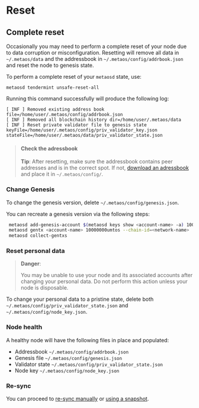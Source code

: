 # Reset

## Complete reset

Occasionally you may need to perform a complete reset of your node due to data corruption or misconfiguration. 
Resetting will remove all data in `~/.metaos/data` and the addressbook in `~/.metaos/config/addrbook.json` and reset the node to genesis state.

To perform a complete reset of your `metaosd` state, use:

```
metaosd tendermint unsafe-reset-all
```

Running this command successfully will produce the following log:

```
[ INF ] Removed existing address book file=/home/user/.metaos/config/addrbook.json
[ INF ] Removed all blockchain history dir=/home/user/.metaos/data
[ INF ] Reset private validator file to genesis state keyFile=/home/user/.metaos/config/priv_validator_key.json stateFile=/home/user/.metaos/data/priv_validator_state.json
```

> #### Check the adressbook
> **Tip**:
> After resetting, make sure the addressbook contains peer addresses and is in the correct spot. 
> If not, [download an adressbook](../run-a-full-metaos-node/join-a-network.md#1-select-a-network) and place it in `~/.metaos/config/`.

### Change Genesis

To change the genesis version, delete `~/.metaos/config/genesis.json`.

You can recreate a genesis version via the following steps:

```bash
 metaosd add-genesis-account $(metaosd keys show <account-name> -a) 100000000umtos,1000usd
 metaosd gentx <account-name> 10000000umtos --chain-id=<network-name>
 metaosd collect-gentxs
```

### Reset personal data

> **Danger**:
> 
> You may be unable to use your node and its associated accounts after changing your personal data. 
> Do not perform this action unless your node is disposable.

To change your personal data to a pristine state, delete both `~/.metaos/config/priv_validator_state.json` and `~/.metaos/config/node_key.json`.

### Node health

A healthy node will have the following files in place and populated:

- Addressbook `~/.metaos/config/addrbook.json`
- Genesis file `~/.metaos/config/genesis.json`
- Validator state `~/.metaos/config/priv_validator_state.json`
- Node key `~/.metaos/config/node_key.json`

### Re-sync

You can proceed to [re-sync manually](sync.md#sync-from-genesis) or [using a snapshot](sync.md#quicksync).